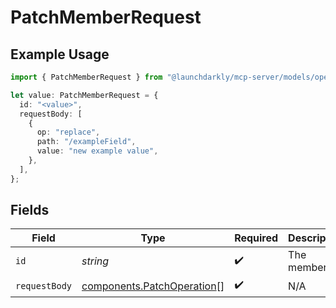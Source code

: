 # PatchMemberRequest

## Example Usage

```typescript
import { PatchMemberRequest } from "@launchdarkly/mcp-server/models/operations";

let value: PatchMemberRequest = {
  id: "<value>",
  requestBody: [
    {
      op: "replace",
      path: "/exampleField",
      value: "new example value",
    },
  ],
};
```

## Fields

| Field                                                                    | Type                                                                     | Required                                                                 | Description                                                              |
| ------------------------------------------------------------------------ | ------------------------------------------------------------------------ | ------------------------------------------------------------------------ | ------------------------------------------------------------------------ |
| `id`                                                                     | *string*                                                                 | :heavy_check_mark:                                                       | The member ID                                                            |
| `requestBody`                                                            | [components.PatchOperation](../../models/components/patchoperation.md)[] | :heavy_check_mark:                                                       | N/A                                                                      |